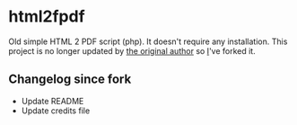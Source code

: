 # html2fpdf

Old simple HTML 2 PDF script (php). It doesn't require any installation. This project is no longer updated by [the original author](https://github.com/renatoac83/html2fpdf) so [I](https://github.com/dotancohen/html2fpdf)'ve forked it.<br>

## Changelog since fork

* Update README
* Update credits file

